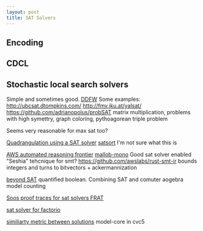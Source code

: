 ```yaml
---
layout: post
title: SAT Solvers
---
```


## Encoding

## CDCL

## Stochastic local search solvers
Simple and sometimes good.
[DDFW](http://crcodel.com/research/ddfw_pos.pdf)
Some examples:
http://ubcsat.dtompkins.com/
http://fmv.jku.at/yalsat/
https://github.com/adrianopolus/probSAT
matrix multiplication, problems with high symettry, graph coloring, pythoagorean triple problem

Seems very reasonable for max sat too?


[Quadrangulation using a SAT solver](https://github.com/hjwdzh/QuadriFlow)
[satsort](https://github.com/arminbiere/satsort) I'm not sure what this is

[AWS automated reasoning frontier](https://www.amazon.science/blog/automated-reasonings-scientific-frontiers)
[mallob-mono](https://github.com/domschrei/mallob)
Good sat solver enabled "Seshia" tehcnique for smt? https://github.com/awslabs/rust-smt-ir bounds integers and turns to bitvectors + ackermannization

[beyond SAT](https://simons.berkeley.edu/workshops/schedule/14087)
quantified boolean. Combining SAT and comuter aogebra
model counting

[Soos proof traces for sat solvers FRAT](https://twitter.com/SoosMate/status/1513985102941982720?s=20&t=-ertSPtY87GogVCFq4f-Rw)

[sat solver for factorio](https://github.com/R-O-C-K-E-T/Factorio-SAT)

[similiarty metric between solutions](https://twitter.com/ShriramKMurthi/status/1522580546005745664?s=20&t=Q_7w5cTcsscGpoie1QtnCg) model-core in cvc5